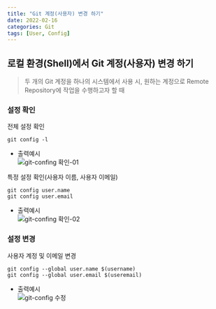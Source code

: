 ```yaml
---
title: "Git 계정(사용자) 변경 하기"
date: 2022-02-16
categories: Git
tags: [User, Config]
---
```


로컬 환경(Shell)에서 Git 계정(사용자) 변경 하기
------

> 두 개의 Git 계정을 하나의 시스템에서 사용 시, 원하는 계정으로 Remote Repository에 작업을 수행하고자 할 때

### 설정 확인

전체 설정 확인

``` shell
git config -l
```
- 출력예시  
![git-confing 확인-01](https://user-images.githubusercontent.com/76153041/154203932-08c2ccee-1154-47e5-9de2-c4a89ed00e18.png)


특정 설정 확인(사용자 이름, 사용자 이메일)
``` shell
git config user.name
git config user.email
```
- 출력예시  
![git-confing 확인-02](https://user-images.githubusercontent.com/76153041/154203935-2d0f7c70-01ff-46df-b9df-a7a8a2c06080.png)

### 설정 변경

사용자 계정 및 이메일 변경

``` shell
git config --global user.name $(username)
git config --global user.email $(useremail)
```

- 출력예시  
![git-config 수정](https://user-images.githubusercontent.com/76153041/154203940-6bce8ce9-827d-449a-9b02-7c781b3ce793.png)





